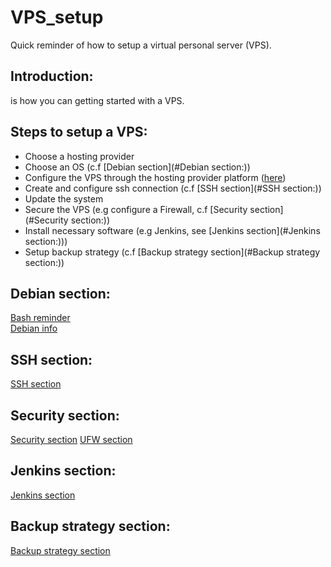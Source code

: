 # VPS_setup
Quick reminder of how to setup a virtual personal server (VPS).

## Introduction:
 is how you can getting started with a VPS.

## Steps to setup a VPS:
* Choose a hosting provider
* Choose an OS (c.f [Debian section](#Debian section:))
* Configure the VPS through the hosting provider platform ([here](https://help.ovhcloud.com/csm/fr-vps-getting-started?id=kb_article_view&sysparm_article=KB0047736))
* Create and configure ssh connection (c.f [SSH section](#SSH section:))
* Update the system
* Secure the VPS (e.g configure a Firewall, c.f [Security section](#Security section:))
* Install necessary software (e.g Jenkins, see [Jenkins section](#Jenkins section:)))
* Setup backup strategy (c.f [Backup strategy section](#Backup strategy section:))

## Debian section:
[Bash reminder](Bash_reminder.md)  
[Debian info](Debian_info.md)  

## SSH section:
[SSH section](SSH_section.md)

## Security section:
[Security section](Security_section.md)
[UFW section](UFW_section.md)

## Jenkins section:
[Jenkins section](Jenkins_section.md)

## Backup strategy section:
[Backup strategy section](Backup_strategy_section.md)
